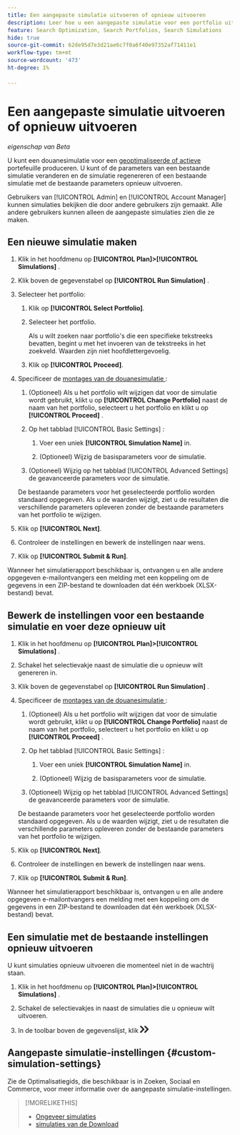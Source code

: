 ```yaml
---
title: Een aangepaste simulatie uitvoeren of opnieuw uitvoeren
description: Leer hoe u een aangepaste simulatie voor een portfolio uitvoert of opnieuw uitvoert.
feature: Search Optimization, Search Portfolios, Search Simulations
hide: true
source-git-commit: 62de95d7e3d21ae6c7f0a6f40e97352af71411e1
workflow-type: tm+mt
source-wordcount: '473'
ht-degree: 1%

---
```


# Een aangepaste simulatie uitvoeren of opnieuw uitvoeren

*eigenschap van Beta*

U kunt een douanesimulatie voor een [ geoptimaliseerde of actieve ](/help/search-social-commerce/new-ui/manage/portfolios/portfolio-about.md) portefeuille produceren. U kunt of de parameters van een bestaande simulatie veranderen en de simulatie regenereren of een bestaande simulatie met de bestaande parameters opnieuw uitvoeren.

Gebruikers van [!UICONTROL Admin] en [!UICONTROL Account Manager] kunnen simulaties bekijken die door andere gebruikers zijn gemaakt. Alle andere gebruikers kunnen alleen de aangepaste simulaties zien die ze maken.

## Een nieuwe simulatie maken

1. Klik in het hoofdmenu op **[!UICONTROL Plan]>[!UICONTROL Simulations]** .

1. Klik boven de gegevenstabel op **[!UICONTROL Run Simulation]** .

1. Selecteer het portfolio:

   1. Klik op **[!UICONTROL Select Portfolio]**.

   1. Selecteer het portfolio.

      Als u wilt zoeken naar portfolio&#39;s die een specifieke tekstreeks bevatten, begint u met het invoeren van de tekstreeks in het zoekveld. Waarden zijn niet hoofdlettergevoelig.

   1. Klik op **[!UICONTROL Proceed]**.

1. Specificeer de [ montages van de douanesimulatie ](#custom-simulation-settings):

   1. (Optioneel) Als u het portfolio wilt wijzigen dat voor de simulatie wordt gebruikt, klikt u op **[!UICONTROL Change Portfolio]** naast de naam van het portfolio, selecteert u het portfolio en klikt u op **[!UICONTROL Proceed]** .

   1. Op het tabblad [!UICONTROL Basic Settings] :

      1. Voer een uniek **[!UICONTROL Simulation Name]** in.

      1. (Optioneel) Wijzig de basisparameters voor de simulatie.

   1. (Optioneel) Wijzig op het tabblad [!UICONTROL Advanced Settings] de geavanceerde parameters voor de simulatie.

   De bestaande parameters voor het geselecteerde portfolio worden standaard opgegeven. Als u de waarden wijzigt, ziet u de resultaten die verschillende parameters opleveren zonder de bestaande parameters van het portfolio te wijzigen.

1. Klik op **[!UICONTROL Next]**.

1. Controleer de instellingen en bewerk de instellingen naar wens.

1. Klik op **[!UICONTROL Submit & Run]**.

Wanneer het simulatierapport beschikbaar is, ontvangen u en alle andere opgegeven e-mailontvangers een melding met een koppeling om de gegevens in een ZIP-bestand te downloaden dat één werkboek (XLSX-bestand) bevat.

<!-- Still true:  When the results for any report type include more than 60,000 rows, the workbook includes multiple worksheets. -->

## Bewerk de instellingen voor een bestaande simulatie en voer deze opnieuw uit

1. Klik in het hoofdmenu op **[!UICONTROL Plan]>[!UICONTROL Simulations]** .

1. Schakel het selectievakje naast de simulatie die u opnieuw wilt genereren in.

1. Klik boven de gegevenstabel op **[!UICONTROL Run Simulation]** .

1. Specificeer de [ montages van de douanesimulatie ](#custom-simulation-settings):

   1. (Optioneel) Als u het portfolio wilt wijzigen dat voor de simulatie wordt gebruikt, klikt u op **[!UICONTROL Change Portfolio]** naast de naam van het portfolio, selecteert u het portfolio en klikt u op **[!UICONTROL Proceed]** .

   1. Op het tabblad [!UICONTROL Basic Settings] :

      1. Voer een uniek **[!UICONTROL Simulation Name]** in.

      1. (Optioneel) Wijzig de basisparameters voor de simulatie.

   1. (Optioneel) Wijzig op het tabblad [!UICONTROL Advanced Settings] de geavanceerde parameters voor de simulatie.

   De bestaande parameters voor het geselecteerde portfolio worden standaard opgegeven. Als u de waarden wijzigt, ziet u de resultaten die verschillende parameters opleveren zonder de bestaande parameters van het portfolio te wijzigen.

1. Klik op **[!UICONTROL Next]**.

1. Controleer de instellingen en bewerk de instellingen naar wens.

1. Klik op **[!UICONTROL Submit & Run]**.

Wanneer het simulatierapport beschikbaar is, ontvangen u en alle andere opgegeven e-mailontvangers een melding met een koppeling om de gegevens in een ZIP-bestand te downloaden dat één werkboek (XLSX-bestand) bevat.

<!-- Still true:  When the results for any report type include more than 60,000 rows, the workbook includes multiple worksheets. -->

## Een simulatie met de bestaande instellingen opnieuw uitvoeren

U kunt simulaties opnieuw uitvoeren die momenteel niet in de wachtrij staan.

1. Klik in het hoofdmenu op **[!UICONTROL Plan]>[!UICONTROL Simulations]** .

1. Schakel de selectievakjes in naast de simulaties die u opnieuw wilt uitvoeren.

1. In de toolbar boven de gegevenslijst, klik ![ Rerun ](/help/search-social-commerce/assets/rerun.png " opnieuw 10}.")

## Aangepaste simulatie-instellingen {#custom-simulation-settings}

Zie de Optimalisatiegids, die beschikbaar is in Zoeken, Sociaal en Commerce, voor meer informatie over de aangepaste simulatie-instellingen.

>[!MORELIKETHIS]
>
>* [ Ongeveer simulaties ](simulation-about.md)
>* [ simulaties van de Download ](simulation-download.md)
